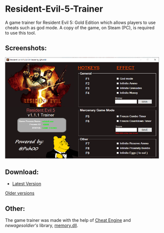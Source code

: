# Resident-Evil-5-Trainer
A game trainer for Resident Evil 5: Gold Edition which allows players to use cheats such as god mode. A copy of the game, on Steam (PC), is required to use this tool.

## Screenshots:
![](Resources/re5_trainer_screenshot.png)

## Download:
* [Latest Version](https://github.com/Puh00/Resident-Evil-5-Trainer/releases/tag/v1.1.1)

[Older versions](https://github.com/Puh00/Resident-Evil-5-Trainer/releases)

## Other:
The game trainer was made with the help of [Cheat Engine](https://github.com/cheat-engine/cheat-engine) and *newagesoldier's* library, [memory.dll](https://newagesoldier.com/memory.dll/).
